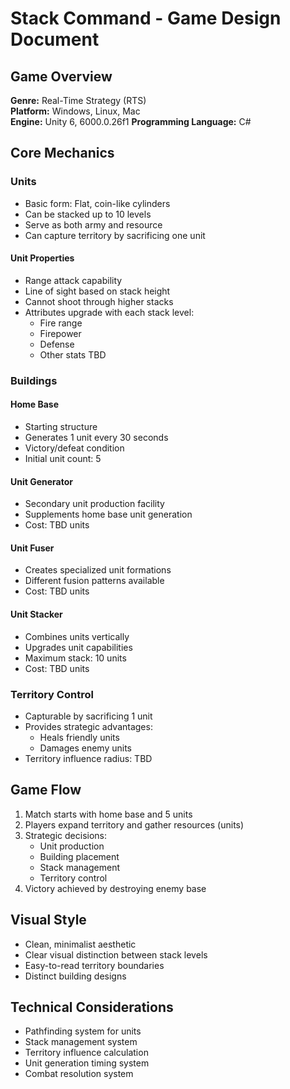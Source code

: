 # Stack Command - Game Design Document

## Game Overview
**Genre:** Real-Time Strategy (RTS)  
**Platform:** Windows, Linux, Mac  
**Engine:** Unity 6, 6000.0.26f1
**Programming Language:** C#  

## Core Mechanics

### Units
- Basic form: Flat, coin-like cylinders
- Can be stacked up to 10 levels
- Serve as both army and resource
- Can capture territory by sacrificing one unit

#### Unit Properties
- Range attack capability
- Line of sight based on stack height
- Cannot shoot through higher stacks
- Attributes upgrade with each stack level:
  - Fire range
  - Firepower
  - Defense
  - Other stats TBD

### Buildings

#### Home Base
- Starting structure
- Generates 1 unit every 30 seconds
- Victory/defeat condition
- Initial unit count: 5

#### Unit Generator
- Secondary unit production facility
- Supplements home base unit generation
- Cost: TBD units

#### Unit Fuser
- Creates specialized unit formations
- Different fusion patterns available
- Cost: TBD units

#### Unit Stacker
- Combines units vertically
- Upgrades unit capabilities
- Maximum stack: 10 units
- Cost: TBD units

### Territory Control
- Capturable by sacrificing 1 unit
- Provides strategic advantages:
  - Heals friendly units
  - Damages enemy units
- Territory influence radius: TBD

## Game Flow
1. Match starts with home base and 5 units
2. Players expand territory and gather resources (units)
3. Strategic decisions:
   - Unit production
   - Building placement
   - Stack management
   - Territory control
4. Victory achieved by destroying enemy base

## Visual Style
- Clean, minimalist aesthetic
- Clear visual distinction between stack levels
- Easy-to-read territory boundaries
- Distinct building designs

## Technical Considerations
- Pathfinding system for units
- Stack management system
- Territory influence calculation
- Unit generation timing system
- Combat resolution system